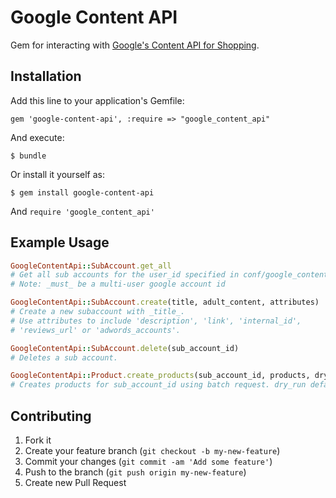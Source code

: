 # Google Content API

Gem for interacting with [Google's Content API for Shopping](https://developers.google.com/shopping-content/).

## Installation

Add this line to your application's Gemfile:

    gem 'google-content-api', :require => "google_content_api"

And execute:

    $ bundle

Or install it yourself as:

    $ gem install google-content-api

And `require 'google_content_api'`

## Example Usage

```ruby
GoogleContentApi::SubAccount.get_all
# Get all sub accounts for the user_id specified in conf/google_content_api.yml
# Note: _must_ be a multi-user google account id

GoogleContentApi::SubAccount.create(title, adult_content, attributes)
# Create a new subaccount with _title_.
# Use attributes to include 'description', 'link', 'internal_id',
# 'reviews_url' or 'adwords_accounts'.

GoogleContentApi::SubAccount.delete(sub_account_id)
# Deletes a sub account.

GoogleContentApi::Product.create_products(sub_account_id, products, dry_run)
# Creates products for sub_account_id using batch request. dry_run defaults to false (used for debugging)
```

## Contributing

1. Fork it
2. Create your feature branch (`git checkout -b my-new-feature`)
3. Commit your changes (`git commit -am 'Add some feature'`)
4. Push to the branch (`git push origin my-new-feature`)
5. Create new Pull Request
